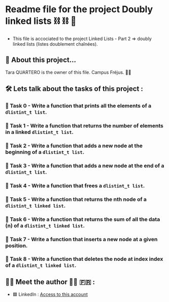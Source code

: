 # Readme file for the project Doubly linked lists :chains: :chains:  :ledger: 

- This file is accociated to the project Linked Lists - Part 2 => doubly linked lists (listes doublement chaînées).

## :file_folder: About this project...

Tara QUARTERO is the owner of this file. Campus Fréjus. :tipping_hand_woman:

## :hammer_and_wrench: Lets talk about the tasks of this project :

### :small_orange_diamond: Task 0 - Write a function that prints all the elements of a `dlistint_t list`.
### :small_orange_diamond: Task 1 - Write a function that returns the number of elements in a linked `dlistint_t list`.
### :small_orange_diamond: Task 2 - Write a function that adds a new node at the beginning of a `dlistint_t list`.
### :small_orange_diamond: Task 3 - Write a function that adds a new node at the end of a `dlistint_t list`.
### :small_orange_diamond: Task 4 - Write a function that frees a `dlistint_t list`.
### :small_orange_diamond: Task 5 - Write a function that returns the nth node of a `dlistint_t linked list`.
### :small_orange_diamond: Task 6 - Write a function that returns the sum of all the data (n) of a `dlistint_t linked list`.
### :small_orange_diamond: Task 7 - Write a function that inserts a new node at a given position.
### :small_orange_diamond: Task 8 - Write a function that deletes the node at index index of a `dlistint_t linked list`.


## :woman_technologist: Meet the author :woman_technologist: :fr: :

- :blue_square: LinkedIn : [Access to this account](https://www.linkedin.com/in/tara-alexandra-quartero-a34534177/)
